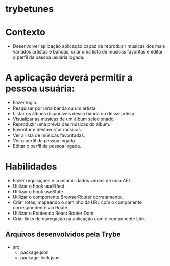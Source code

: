 # trybetunes

# Contexto
- Desenvolver aplicação aplicação capaz de reproduzir músicas dos mais variados artistas e bandas, criar uma lista de músicas favoritas e editar o perfil da pessoa usuária logada.

# A aplicação deverá permitir a pessoa usuária:
- Fazer login.
- Pesquisar por uma banda ou um artista.
- Listar os álbuns disponíveis dessa banda ou desse artista.
- Visualizar as músicas de um álbum selecionado.
- Reproduzir uma prévia das músicas do álbum.
- Favoritar e desfavoritar músicas.
- Ver a lista de músicas favoritadas.
- Ver o perfil da pessoa logada.
- Editar o perfil da pessoa logada.

# Habilidades
- Fazer requisições e consumir dados vindos de uma API.
- Utilizar o hook useEffect.
- Utilizar o hook useState.
- Utilizar o componente BrowserRouter corretamente.
- Criar rotas, mapeando o caminho da URL com o componente correspondente via Route.
- Utilizar o Routes do React Router Dom.
- Criar links de navegação na aplicação com o componente Link.

## Arquivos desenvolvidos pela Trybe
* src:
  - package.json
  - package-lock.json
